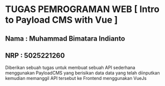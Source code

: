 # TUGAS PEMROGRAMAN WEB [ Intro to Payload CMS with Vue ]

## Nama : Muhammad Bimatara Indianto
## NRP  : 5025221260


Diberikan sebuah tugas untuk membuat sebuah API sederhana menggunakan PayloadCMS yang berisikan data data yang telah diinputkan kemudian memanggil API tersebut ke Frontend menggunakan VueJs



